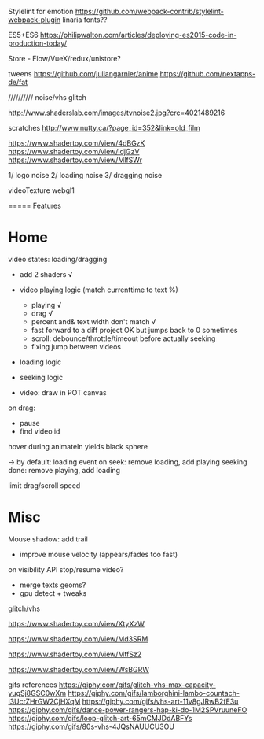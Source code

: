 Stylelint for emotion
https://github.com/webpack-contrib/stylelint-webpack-plugin
linaria fonts??

ES5+ES6
https://philipwalton.com/articles/deploying-es2015-code-in-production-today/

Store - Flow/VueX/redux/unistore?

tweens
https://github.com/juliangarnier/anime
https://github.com/nextapps-de/fat

//////////
noise/vhs glitch

http://www.shaderslab.com/images/tvnoise2.jpg?crc=4021489216

scratches
http://www.nutty.ca/?page_id=352&link=old_film

https://www.shadertoy.com/view/4dBGzK
https://www.shadertoy.com/view/ldjGzV
https://www.shadertoy.com/view/MlfSWr

1/ logo noise
2/ loading noise
3/ dragging noise

videoTexture webgl1


=====
 Features

Home
===
video states: loading/dragging
- add 2 shaders √
- video playing logic (match currenttime to text %)
    - playing √
    - drag √
    - percent and& text width don't match √
    - fast forward to a diff project OK but jumps back to 0 sometimes
    - scroll: debounce/throttle/timeout before actually seeking
    - fixing jump between videos
- loading logic
- seeking logic

- video: draw in POT canvas

on drag:
- pause
- find video id

hover during animateIn yields black sphere

-> by default: loading event
on seek: remove loading, add playing
seeking done: remove playing, add loading


limit drag/scroll speed

Misc
===
Mouse shadow: add trail
- improve mouse velocity (appears/fades too fast)

on visibility API stop/resume video?
- merge texts geoms?
- gpu detect + tweaks



glitch/vhs

https://www.shadertoy.com/view/XtyXzW

https://www.shadertoy.com/view/Md3SRM

https://www.shadertoy.com/view/MtfSz2

https://www.shadertoy.com/view/WsBGRW


gifs references
https://giphy.com/gifs/glitch-vhs-max-capacity-yugSj8GSC0wXm
https://giphy.com/gifs/lamborghini-lambo-countach-l3UcrZHrGW2CjHXqM
https://giphy.com/gifs/vhs-art-11v8gJRwB2fE3u
https://giphy.com/gifs/dance-power-rangers-hap-ki-do-1M2SPVruuneFO
https://giphy.com/gifs/loop-glitch-art-65mCMJDdABFYs
https://giphy.com/gifs/80s-vhs-4JQsNAUUCU3OU